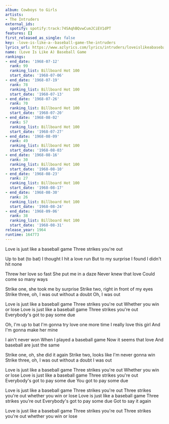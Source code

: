 ```yaml
---
album: Cowboys to Girls
artists:
- The Intruders
external_ids:
  spotify: spotify:track:74SAqhBQvwCumJCiEV1dPT
features: []
first_released_as_single: false
key: -love-is-like-a--baseball-game-the-intruders
lyrics_url: https://www.azlyrics.com/lyrics/intruders/loveislikeabaseballgame.html
name: (Love Is Like A) Baseball Game
rankings:
- end_date: '1968-07-12'
  rank: 99
  ranking_list: Billboard Hot 100
  start_date: '1968-07-06'
- end_date: '1968-07-19'
  rank: 78
  ranking_list: Billboard Hot 100
  start_date: '1968-07-13'
- end_date: '1968-07-26'
  rank: 70
  ranking_list: Billboard Hot 100
  start_date: '1968-07-20'
- end_date: '1968-08-02'
  rank: 57
  ranking_list: Billboard Hot 100
  start_date: '1968-07-27'
- end_date: '1968-08-09'
  rank: 49
  ranking_list: Billboard Hot 100
  start_date: '1968-08-03'
- end_date: '1968-08-16'
  rank: 30
  ranking_list: Billboard Hot 100
  start_date: '1968-08-10'
- end_date: '1968-08-23'
  rank: 27
  ranking_list: Billboard Hot 100
  start_date: '1968-08-17'
- end_date: '1968-08-30'
  rank: 26
  ranking_list: Billboard Hot 100
  start_date: '1968-08-24'
- end_date: '1968-09-06'
  rank: 38
  ranking_list: Billboard Hot 100
  start_date: '1968-08-31'
release_year: 1964
runtime: 164773
---
```

Love is just like a baseball game
Three strikes you're out

Up to bat (to bat)
I thought I hit a love run
But to my surprise
I found I didn't hit none

Threw her love so fast
She put me in a daze
Never knew that love
Could come so many ways

Strike one, she took me by surprise
Strike two, right in front of my eyes
Strike three, oh, I was out without a doubt
Oh, I was out

Love is just like a baseball game
Three strikes you're out
Whether you win or lose
Love is just like a baseball game
Three strikes you're out
Everybody's got to pay some due

Oh, I'm up to bat
I'm gonna try love one more time
I really love this girl
And I'm gonna make her mine

I ain't never won
When I played a baseball game
Now it seems that love
And baseball are just the same

Strike one, oh, she did it again
Strike two, looks like I'm never gonna win
Strike three, oh, I was out without a doubt
I was out

Love is just like a baseball game
Three strikes you're out
Whether you win or lose
Love is just like a baseball game
Three strikes you're out
Everybody's got to pay some due
You got to pay some due

Love is just like a baseball game
Three strikes you're out
Three strikes you're out whether you win or lose
Love is just like a baseball game
Three strikes you're out
Everybody's got to pay some due
Got to say it again

Love is just like a baseball game
Three strikes you're out
Three strikes you're out whether you win or lose

